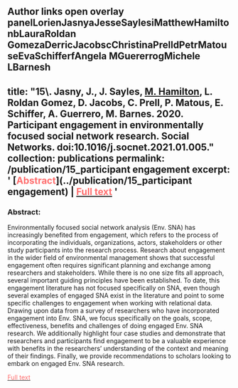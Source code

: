 Author links open overlay panelLorienJasnyaJesseSaylesiMatthewHamiltonbLauraRoldan GomezaDerricJacobscChristinaPrelldPetrMatouseEvaSchifferfAngela MGuererrogMichele LBarnesh
---
title: "<b>15\\.</b> 
Jasny, J., J. Sayles, <u>M. Hamilton</u>, L. Roldan Gomez, D. Jacobs, C. Prell, P. Matous, E. Schiffer, A. Guerrero, M. Barnes. 2020. **Participant engagement in environmentally focused social network research.** Social Networks. doi:10.1016/j.socnet.2021.01.005."
collection: publications
permalink: /publication/15_participant engagement
excerpt: '
  [<span class="underline-on-hover" style="color:#FF6F6F">Abstract</span>](../publication/15_participant engagement)
\| [<span class="underline-on-hover" style="color:#FF6F6F">Full text</span>](https://doi.org/10.1016/j.socnet.2021.01.005)
'
---

### Abstract:
Environmentally focused social network analysis (Env. SNA) has increasingly benefited from engagement, which refers to the process of incorporating the individuals, organizations, actors, stakeholders or other study participants into the research process. Research about engagement in the wider field of environmental management shows that successful engagement often requires significant planning and exchange among researchers and stakeholders. While there is no one size fits all approach, several important guiding principles have been established. To date, this engagement literature has not focused specifically on SNA, even though several examples of engaged SNA exist in the literature and point to some specific challenges to engagement when working with relational data. Drawing upon data from a survey of researchers who have incorporated engagement into Env. SNA, we focus specifically on the goals, scope, effectiveness, benefits and challenges of doing engaged Env. SNA research. We additionally highlight four case studies and demonstrate that researchers and participants find engagement to be a valuable experience with benefits in the researchers’ understanding of the context and meaning of their findings. Finally, we provide recommendations to scholars looking to embark on engaged Env. SNA research.


[<span class="underline-on-hover" style="color:#FF6F6F">Full text</span>](https://doi.org/10.1177/0275074020927792)
